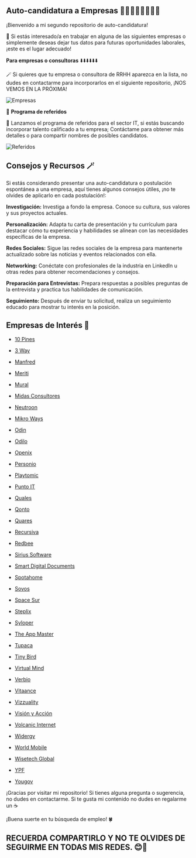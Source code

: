 ## Auto-candidatura a Empresas 🧑‍🎓👩‍🎓👩‍💻🧑‍💻
¡Bienvenido a mi segundo repositorio de auto-candidatura! 

🎯 Si estás interesado/a en trabajar en alguna de las siguientes empresas o simplemente deseas dejar tus datos para futuras oportunidades laborales, ¡este es el lugar adecuado!

**Para empresas o consultoras** ⬇️⬇️⬇️⬇️⬇️⬇️

🪄 Si quieres que tu empresa o consultora de RRHH aparezca en la lista, no dudes en contactarme para incorporarlos en el siguiente repositorio, ¡NOS VEMOS EN LA PRÓXIMA!

![Empresas](../Partners%20&%20Referidos/img/empresas.png)


📢 **Programa de referidos**

💫 Lanzamos el programa de referidos para el sector IT, si estás buscando incorporar talento calificado a tu empresa; Contáctame para obtener más detalles o para compartir nombres de posibles candidatos. 

![Referidos](../Partners%20&%20Referidos/img/referidos.png)


## Consejos y Recursos 🪄

Si estás considerando presentar una auto-candidatura o postulación espontánea a una empresa, aquí tienes algunos consejos útiles, ¡no te olvides de aplicarlo en cada postulación!:

**Investigación:** Investiga a fondo la empresa. Conoce su cultura, sus valores y sus proyectos actuales.

**Personalización:** Adapta tu carta de presentación y tu currículum para destacar cómo tu experiencia y habilidades se alinean con las necesidades específicas de la empresa.

**Redes Sociales:** Sigue las redes sociales de la empresa para mantenerte actualizado sobre las noticias y eventos relacionados con ella.

**Networking:** Conéctate con profesionales de la industria en LinkedIn u otras redes para obtener recomendaciones y consejos.

**Preparación para Entrevistas:** Prepara respuestas a posibles preguntas de la entrevista y practica tus habilidades de comunicación.

**Seguimiento:** Después de enviar tu solicitud, realiza un seguimiento educado para mostrar tu interés en la posición.


## Empresas de Interés 🎯


- [10 Pines](https://www.10pines.com/)
- [3 Way](https://3way.com.ar/recursos-humanos/)
- [Manfred](https://www.getmanfred.com/ofertas-empleo?onlyActive=true&currency=%E2%82%AC)
- [Meriti](https://www.meriti.com/trabaja-con-nosotros/)
- [Mural](https://boards.greenhouse.io/mural)
- [Midas Consultores](https://www.midasconsultores.com/sumate/)
- [Neutroon](https://www.neutroon.com/career)
- [Mikro Ways](https://www.mikroways.net/team/)
- [Odin](https://www.odin.ar/)
- [Odilo](https://careers.odilo.us/jobs)

- [Openix](https://openix.com.ar/career)
- [Personio](https://www.personio.com/about-personio/careers/#see-our-open-roles)
- [Playtomic](https://playtomic.jobs.personio.com/)
- [Punto IT](https://www.puntoit.com.ar/sumate)
- [Quales](https://qualesgroup.factorialhr.ar/#jobs)
- [Qonto](https://jobs.lever.co/qonto?workplaceType=remote)
- [Quares](https://www.quaresitsolutions.com/)
- [Recursiva](https://jobs.recursiva.com.ar/)
- [Redbee](https://redbee.io/sumate/)
- [Sirius Software](https://sirius.com.ar/#contact)

- [Smart Digital Documents](https://www.smartdigitaldocuments.com/)
- [Spotahome](https://rent.spotahome.com/work-with-us)
- [Sovos](https://sovos.com/es/empleos/)
- [Space Sur](https://www.spacesur.com/we-are-hiring/)
- [Steplix](https://steplix.com/en/become-steplixer)
- [Syloper](https://www.syloper.com/equipo/)
- [The App Master](https://theappmaster.com/about-us.html)
- [Tupaca](https://www.tupaca.com/)
- [Tiny Bird](https://www.tinybird.co/about#join-us)
- [Virtual Mind](https://careers.virtualmind.com/hiring?origin=Organic&suborigin=Institutional)

- [Verbio](https://www.verbio.com/careers/#)
- [Vitaance](https://vitaance.jobs.personio.com/)
- [Vizzuality](https://vizzuality.bamboohr.com/careers)
- [Visión y Acción](https://www.visionyaccion.com.ar/)
- [Volcanic Internet](https://volcanicinternet.com/en/work-with-us/)
- [Widergy](https://widergy.com/unete-a-nuestro-equipo/)
- [World Mobile](https://worldmobile.bamboohr.com/careers#positions)
- [Wisetech Global](https://www.wisetechglobal.com/es-es/careers/join-us/)
- [YPF](https://career8.successfactors.com/career?company=YPFP&career%5fns=job%5flisting%5fsummary&navBarLevel=JOB%5fSEARCH&_s.crb=idnRa4MJQIC4ehrMhECbMHeLg4QWbi8AWlU%2b72oyNLQ%3d)
- [Yougov](https://jobs.yougov.com/jobs)



¡Gracias por visitar mi repositorio! Si tienes alguna pregunta o sugerencia, no dudes en contactarme. Si te gusta mi contenido no dudes en regalarme un ☕

¡Buena suerte en tu búsqueda de empleo! 🍀



## RECUERDA COMPARTIRLO Y NO TE OLVIDES DE SEGUIRME EN TODAS MIS REDES. 😊🥳